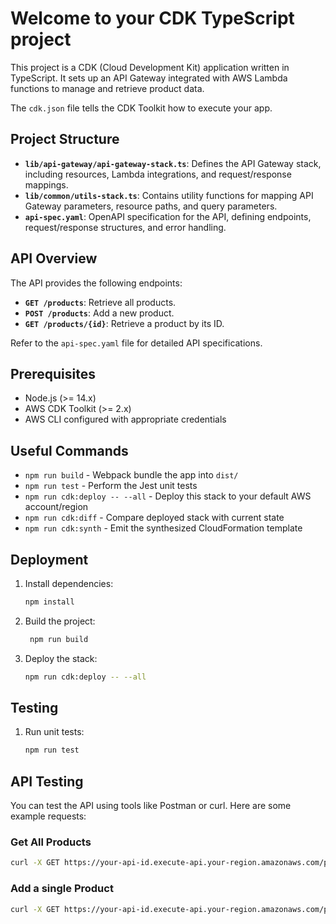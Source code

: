 # Welcome to your CDK TypeScript project

This project is a CDK (Cloud Development Kit) application written in TypeScript. It sets up an API Gateway integrated
with AWS Lambda functions to manage and retrieve product data.

The `cdk.json` file tells the CDK Toolkit how to execute your app.

## Project Structure

- **`lib/api-gateway/api-gateway-stack.ts`**: Defines the API Gateway stack, including resources, Lambda integrations,
  and request/response mappings.
- **`lib/common/utils-stack.ts`**: Contains utility functions for mapping API Gateway parameters, resource paths, and
  query parameters.
- **`api-spec.yaml`**: OpenAPI specification for the API, defining endpoints, request/response structures, and error
  handling.

## API Overview

The API provides the following endpoints:

- **`GET /products`**: Retrieve all products.
- **`POST /products`**: Add a new product.
- **`GET /products/{id}`**: Retrieve a product by its ID.

Refer to the `api-spec.yaml` file for detailed API specifications.

## Prerequisites

- Node.js (>= 14.x)
- AWS CDK Toolkit (>= 2.x)
- AWS CLI configured with appropriate credentials

## Useful Commands

* `npm run build`   \- Webpack bundle the app into `dist/`
* `npm run test`    \- Perform the Jest unit tests
* `npm run cdk:deploy -- --all`  \- Deploy this stack to your default AWS account/region
* `npm run cdk:diff`    \- Compare deployed stack with current state
* `npm run cdk:synth`   \- Emit the synthesized CloudFormation template

## Deployment

1. Install dependencies:
   ```bash
   npm install
   ```

2. Build the project:
   ```bash
    npm run build
    ```

3. Deploy the stack:
    ```bash
   npm run cdk:deploy -- --all
    ```
   
## Testing

1. Run unit tests:
   ```bash
   npm run test
   ```
## API Testing

You can test the API using tools like Postman or curl. Here are some example requests:

### Get All Products
```bash
curl -X GET https://your-api-id.execute-api.your-region.amazonaws.com/prod/products
```

### Add a single Product
```bash
curl -X GET https://your-api-id.execute-api.your-region.amazonaws.com/prod/products/prod-id
```
